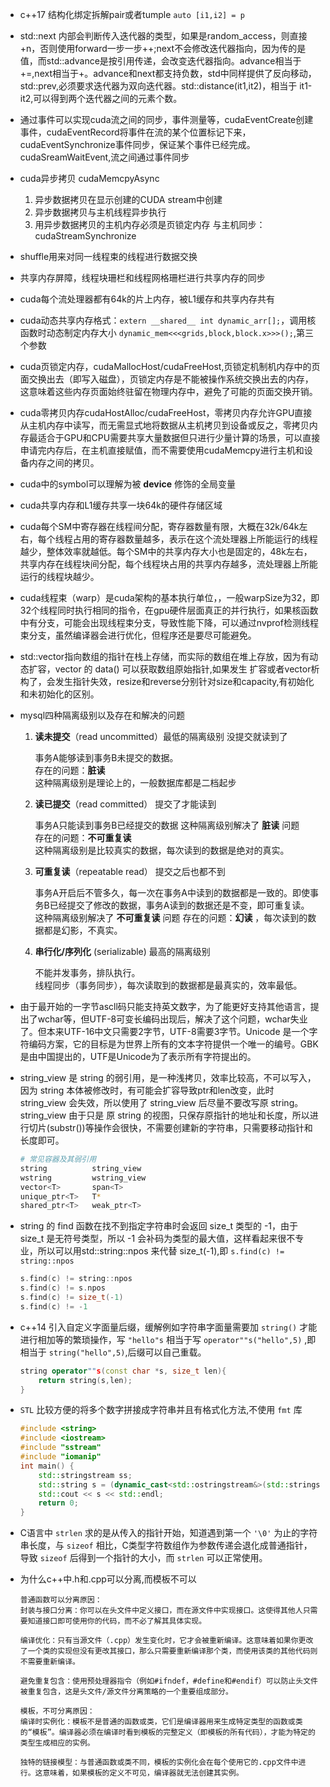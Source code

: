 - c++17 结构化绑定拆解pair或者tumple `auto [i1,i2] = p`
- std::next 内部会判断传入迭代器的类型，如果是random_access，则直接+n，否则使用forward一步一步++;next不会修改迭代器指向，因为传的是值，而std::advance是按引用传递，会改变迭代器指向。advance相当于+=,next相当于+。advance和next都支持负数，std中同样提供了反向移动，std::prev,必须要求迭代器为双向迭代器。std::distance(it1,it2)，相当于 it1-it2,可以得到两个迭代器之间的元素个数。
- 通过事件可以实现cuda流之间的同步，事件测量等，cudaEventCreate创建事件，cudaEventRecord将事件在流的某个位置标记下来，cudaEventSynchronize事件同步，保证某个事件已经完成。cudaSreamWaitEvent,流之间通过事件同步
- cuda异步拷贝  cudaMemcpyAsync 
    1. 异步数据拷贝在显示创建的CUDA stream中创建
    2. 异步数据拷贝与主机线程异步执行
    3. 用异步数据拷贝的主机内存必须是页锁定内存
    与主机同步：cudaStreamSynchronize
- shuffle用来对同一线程束的线程进行数据交换
- 共享内存屏障，线程块珊栏和线程网格珊栏进行共享内存的同步
- cuda每个流处理器都有64k的片上内存，被L1缓存和共享内存共有
- cuda动态共享内存格式：`extern __shared__ int dynamic_arr[];`，调用核函数时动态制定内存大小 `dynamic_mem<<<grids,block,block.x>>>();`,第三个参数
- cuda页锁定内存，cudaMallocHost/cudaFreeHost,页锁定机制机内存中的页面交换出去（即写入磁盘），页锁定内存是不能被操作系统交换出去的内存，这意味着这些内存页面始终驻留在物理内存中，避免了可能的页面交换开销。
- cuda零拷贝内存cudaHostAlloc/cudaFreeHost，零拷贝内存允许GPU直接从主机内存中读写，而无需显式地将数据从主机拷贝到设备或反之，零拷贝内存最适合于GPU和CPU需要共享大量数据但只进行少量计算的场景，可以直接申请完内存后，在主机直接赋值，而不需要使用cudaMemcpy进行主机和设备内存之间的拷贝。
- cuda中的symbol可以理解为被 __device__ 修饰的全局变量
- cuda共享内存和L1缓存共享一块64k的硬件存储区域
- cuda每个SM中寄存器在线程间分配，寄存器数量有限，大概在32k/64k左右，每个线程占用的寄存器数量越多，表示在这个流处理器上所能运行的线程越少，整体效率就越低。每个SM中的共享内存大小也是固定的，48k左右，共享内存在线程块间分配，每个线程块占用的共享内存越多，流处理器上所能运行的线程块越少。
- cuda线程束（warp）是cuda架构的基本执行单位，，一般warpSize为32，即32个线程同时执行相同的指令，在gpu硬件层面真正的并行执行，如果核函数中有分支，可能会出现线程束分支，导致性能下降，可以通过nvprof检测线程束分支，虽然编译器会进行优化，但程序还是要尽可能避免。

- std::vector指向数组的指针在栈上存储，而实际的数组在堆上存放，因为有动态扩容，vector 的 data() 可以获取数组原始指针,如果发生 扩容或者vector析构了，会发生指针失效，resize和reverse分别针对size和capacity,有初始化和未初始化的区别。

- mysql四种隔离级别以及存在和解决的问题
    1. **读未提交**（read uncommitted）最低的隔离级别 没提交就读到了

        事务A能够读到事务B未提交的数据。  
        存在的问题：**脏读**  
        这种隔离级别是理论上的，一般数据库都是二档起步
    2. **读已提交**（read committed）  提交了才能读到

        事务A只能读到事务B已经提交的数据
        这种隔离级别解决了 **脏读** 问题   
        存在的问题：**不可重复读**   
        这种隔离级别是比较真实的数据，每次读到的数据是绝对的真实。
    3. **可重复读**（repeatable read） 提交之后也都不到

        事务A开启后不管多久，每一次在事务A中读到的数据都是一致的。即使事务B已经提交了修改的数据，事务A读到的数据还是不变，即可重复读。  
        这种隔离级别解决了 **不可重复读** 问题
        存在的问题：**幻读** ，每次读到的数据都是幻影，不真实。

    4. **串行化/序列化** (serializable) 最高的隔离级别

        不能并发事务，排队执行。  
        线程同步（事务同步），每次读取到的数据都是最真实的，效率最低。


- 由于最开始的一字节ascll码只能支持英文数字，为了能更好支持其他语言，提出了wchar等，但UTF-8可变长编码出现后，解决了这个问题，wchar失业了。但本来UTF-16中文只需要2字节，UTF-8需要3字节。Unicode 是一个字符编码方案，它的目标是为世界上所有的文本字符提供一个唯一的编号。GBK是由中国提出的，UTF是Unicode为了表示所有字符提出的。

- string_view 是 string 的弱引用，是一种浅拷贝，效率比较高，不可以写入，因为 string 本体被修改时，有可能会扩容导致ptr和len改变，此时 string_view 会失效，所以使用了 string_view 后尽量不要改写原 string。string_view 由于只是 原 string 的视图，只保存原指针的地址和长度，所以进行切片(substr())等操作会很快，不需要创建新的字符串，只需要移动指针和长度即可。
    ```bash
    # 常见容器及其弱引用
    string          string_view
    wstring         wstring_view
    vector<T>       span<T>
    unique_ptr<T>   T*
    shared_ptr<T>   weak_ptr<T>
    ```

- string 的 find 函数在找不到指定字符串时会返回 size_t 类型的 -1，由于 size_t 是无符号类型，所以 -1 会补码为类型的最大值，这样看起来很不专业，所以可以用std::string::npos 来代替 size_t(-1),即 `s.find(c) != string::npos`
    ```cpp
    s.find(c) != string::npos
    s.find(c) != s.npos
    s.find(c) != size_t(-1)
    s.find(c) != -1
    ```

- c++14 引入自定义字面量后缀，缓解例如字符串字面量需要加 `string()` 才能进行相加等的繁琐操作，写 `"hello"s` 相当于写 `operator""s("hello",5)` ,即相当于 `string("hello",5)`,后缀可以自己重载。
    ```cpp
    string operator""s(const char *s, size_t len){
        return string(s,len);
    }
    ```

- `STL` 比较方便的将多个数字拼接成字符串并且有格式化方法,不使用 `fmt` 库
    ```cpp
    #include <string>
    #include <iostream>
    #include "sstream"
    #include "iomanip"
    int main() {
        std::stringstream ss;
        std::string s = (dynamic_cast<std::ostringstream&>(std::stringstream() << std::setprecision(100) << 3.14f)).str();
        std::cout << s << std::endl;
        return 0;
    }
    ```

- C语言中 `strlen` 求的是从传入的指针开始，知道遇到第一个 `'\0'` 为止的字符串长度，与 `sizeof` 相比，C类型字符数组作为参数传递会退化成普通指针，导致 `sizeof` 后得到一个指针的大小，而 `strlen` 可以正常使用。

- 为什么c++中.h和.cpp可以分离,而模板不可以
    ```
    普通函数可以分离原因：
    封装与接口分离：你可以在头文件中定义接口，而在源文件中实现接口。这使得其他人只需要知道接口即可使用你的代码，而不必了解其具体实现。

    编译优化：只有当源文件（.cpp）发生变化时，它才会被重新编译。这意味着如果你更改了一个类的实现但没有更改其接口，那么只需要重新编译那个类，而使用该类的其他代码则不需要重新编译。

    避免重复包含：使用预处理器指令（例如#ifndef，#define和#endif）可以防止头文件被重复包含，这是头文件/源文件分离策略的一个重要组成部分。

    模板，不可分离原因：
    编译时实例化：模板不是普通的函数或类，它们是编译器用来生成特定类型的函数或类的“模板”。编译器必须在编译时看到模板的完整定义（即模板的所有代码），才能为特定的类型生成相应的实例。

    独特的链接模型：与普通函数或类不同，模板的实例化会在每个使用它的.cpp文件中进行。这意味着，如果模板的定义不可见，编译器就无法创建其实例。
    ```
